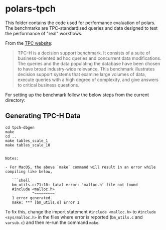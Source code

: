 polars-tpch
===========

This folder contains the code used for performance evaluation of polars. The benchmarks are TPC-standardised queries and data designed to test the performance of "real" workflows.

From the [TPC website](https://www.tpc.org/tpch/):
> TPC-H is a decision support benchmark. It consists of a suite of business-oriented ad hoc queries and concurrent data modifications. The queries and the data populating the database have been chosen to have broad industry-wide relevance. This benchmark illustrates decision support systems that examine large volumes of data, execute queries with a high degree of complexity, and give answers to critical business questions.

For setting up the benchmark follow the below steps from the current directory:
## Generating TPC-H Data
<!-- # build tpch-dbgen -->
```shell
cd tpch-dbgen
make
cd ..
make tables_scale_1
make tables_scale_10


Notes:

- For MacOS, the above `make` command will result in an error while compiling like below,

   ```shell
   bm_utils.c:71:10: fatal error: 'malloc.h' file not found
   #include <malloc.h>
            ^~~~~~~~~~
   1 error generated.
   make: *** [bm_utils.o] Error 1
   ```
  To fix this, change the import statement `#include <malloc.h>` to `#include <sys/malloc.h>` in the files where error
  is reported (`bm_utils.c` and `varsub.c`) and then re-run the command `make`.

<!-- ### Execute

<!-- ```shell
# change directory to the root of the repository
cd ../
make run
``` -->

<!-- This will do the following,

- Create a new virtual environment with all required dependencies.
- Generate data for benchmarks.
- Run the benchmark suite. --> 
